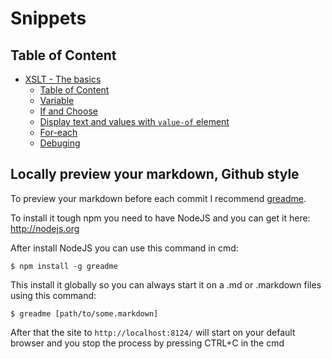 
# Snippets

## Table of Content

* [XSLT - The basics](tree/master/xslt/basics.md)
    * [Table of Content](tree/master/xslt/basics.md#table-of-content)
    * [Variable](tree/master/xslt/basics.md#variable)
    * [If and Choose](tree/master/xslt/basics.md#if-and-choose)
    * [Display text and values with `value-of` element](tree/master/xslt/basics.md#display-text-and-values-with-value-of-element)
    * [For-each](tree/master/xslt/basics.md#for-each)
    * [Debuging](tree/master/xslt/basics.md#debuging)


## Locally preview your markdown, Github style 

To preview your markdown before each commit I recommend [greadme](https://www.npmjs.com/package/greadme).

To install it tough npm you need to have NodeJS and you can get it here: http://nodejs.org

After install NodeJS you can use this command in cmd:
```
$ npm install -g greadme
```

This install it globally so you can always start it on a .md or .markdown files using this command:
```
$ greadme [path/to/some.markdown]
```

After that the site to `http://localhost:8124/` will start on your default browser and you stop the process by pressing CTRL+C in the cmd


